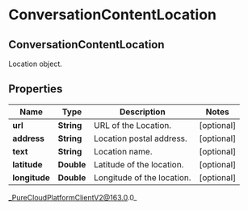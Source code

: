 # ConversationContentLocation

## ConversationContentLocation
Location object.

## Properties

|Name | Type | Description | Notes|
|------------ | ------------- | ------------- | -------------|
| **url** | **String** | URL of the Location. | [optional] |
| **address** | **String** | Location postal address. | [optional] |
| **text** | **String** | Location name. | [optional] |
| **latitude** | **Double** | Latitude of the location. | [optional] |
| **longitude** | **Double** | Longitude of the location. | [optional] |



_PureCloudPlatformClientV2@163.0.0_
